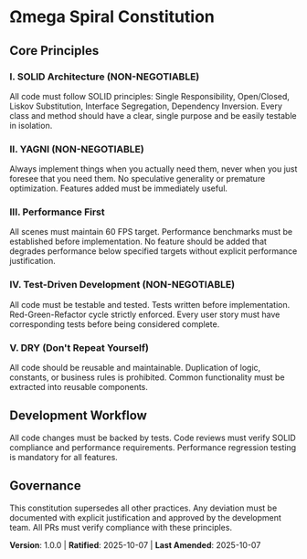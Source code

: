 # Ωmega Spiral Constitution

## Core Principles

### I. SOLID Architecture (NON-NEGOTIABLE)
All code must follow SOLID principles: Single Responsibility, Open/Closed, Liskov Substitution, Interface Segregation, Dependency Inversion. Every class and method should have a clear, single purpose and be easily testable in isolation.

### II. YAGNI (NON-NEGOTIABLE) 
Always implement things when you actually need them, never when you just foresee that you need them. No speculative generality or premature optimization. Features added must be immediately useful.

### III. Performance First
All scenes must maintain 60 FPS target. Performance benchmarks must be established before implementation. No feature should be added that degrades performance below specified targets without explicit performance justification.

### IV. Test-Driven Development (NON-NEGOTIABLE)
All code must be testable and tested. Tests written before implementation. Red-Green-Refactor cycle strictly enforced. Every user story must have corresponding tests before being considered complete.

### V. DRY (Don't Repeat Yourself)
All code should be reusable and maintainable. Duplication of logic, constants, or business rules is prohibited. Common functionality must be extracted into reusable components.

## Development Workflow

All code changes must be backed by tests. Code reviews must verify SOLID compliance and performance requirements. Performance regression testing is mandatory for all features.

## Governance

This constitution supersedes all other practices. Any deviation must be documented with explicit justification and approved by the development team. All PRs must verify compliance with these principles.

**Version**: 1.0.0 | **Ratified**: 2025-10-07 | **Last Amended**: 2025-10-07